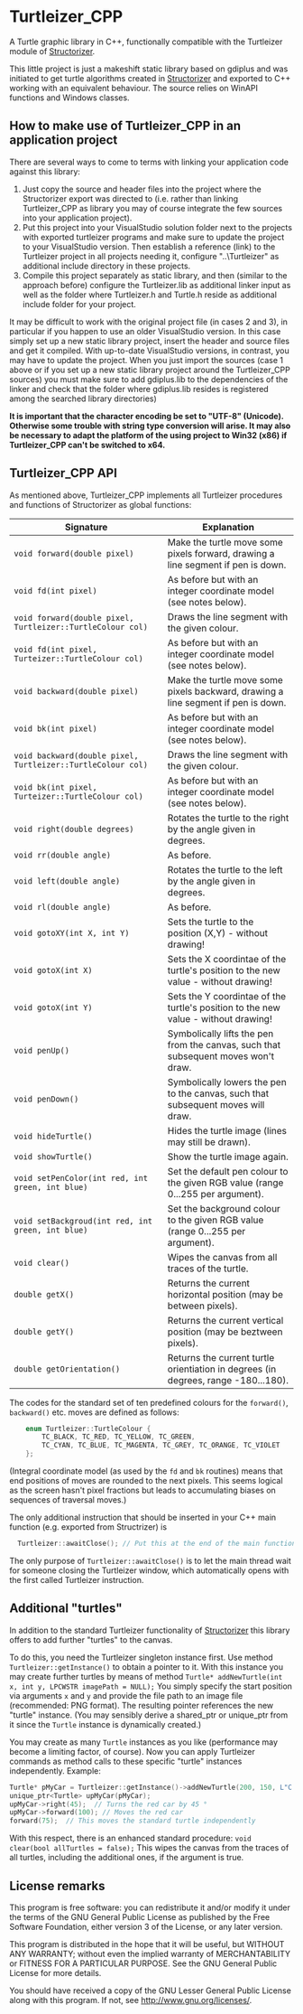 # Turtleizer_CPP
A Turtle graphic library in C++, functionally compatible with the Turtleizer module of [Structorizer](https://github.com/fesch/Structorizer.Desktop).

This little project is just a makeshift static library based on gdiplus and was initiated to get turtle algorithms created in [Structorizer](https://structorizer.fisch.lu) and exported to C++ working with an equivalent behaviour. The source relies on WinAPI functions and Windows classes.

## How to make use of Turtleizer_CPP in an application project
There are several ways to come to terms with linking your application code against this library:
1. Just copy the source and header files into the project where the Structorizer export was directed to (i.e. rather than linking Turtleizer_CPP as library you may of course integrate the few sources into your application project).
2. Put this project into your VisualStudio solution folder next to the projects with exported turtleizer programs and make sure to update the project to your VisualStudio version. Then establish a reference (link) to the Turtleizer project in all projects needing it, configure "..\Turtleizer" as additional include directory in these projects.
3. Compile this project separately as static library, and then (similar to the approach before) configure the Turtleizer.lib as additional linker input as well as the folder where Turtleizer.h and Turtle.h reside as additional include folder for your project.

It may be difficult to work with the original project file (in cases 2 and 3), in particular if you happen to use an older VisualStudio version. In this case simply set up a new static library project, insert the header and source files and get it compiled. With up-to-date VisualStudio versions, in contrast, you may have to update the project.
When you just import the sources (case 1 above or if you set up a new static library project around the Turtleizer_CPP sources) you must make sure to add gdiplus.lib to the dependencies of the linker and check that the folder where gdiplus.lib resides is registered among the searched library directories)

**It is important that the character encoding be set to "UTF-8" (Unicode). Otherwise some trouble with string type conversion will arise. It may also be necessary to adapt the platform of the using project to Win32 (x86) if Turtleizer_CPP can't be    switched to x64.**

## Turtleizer_CPP API
As mentioned above, Turtleizer_CPP implements all Turtleizer procedures and functions of Structorizer as global functions:

| Signature | Explanation |
| --- | --- |
| `void forward(double pixel)` | Make the turtle move some pixels forward, drawing a line segment if pen is down. |
| `void fd(int pixel)` | As before but with an integer coordinate model (see notes below). |
| `void forward(double pixel, Turtleizer::TurtleColour col)` | Draws the line segment with the given colour. |
| `void fd(int pixel, Turteizer::TurtleColour col)` | As before but with an integer coordinate model (see notes below). |
| `void backward(double pixel)` | Make the turtle move some pixels backward, drawing a line segment if pen is down. |
| `void bk(int pixel)` | As before but with an integer coordinate model (see notes below). |
| `void backward(double pixel, Turtleizer::TurtleColour col)` | Draws the line segment with the given colour. |
| `void bk(int pixel, Turteizer::TurtleColour col)` | As before but with an integer coordinate model (see notes below). |
| `void right(double degrees)` | Rotates the turtle to the right by the angle given in degrees. |
| `void rr(double angle)` | As before. |
| `void left(double angle)` | Rotates the turtle to the left by the angle given in degrees. |
| `void rl(double angle)` | As before. |
| `void gotoXY(int X, int Y)` | Sets the turtle to the position (X,Y) - without drawing! |
| `void gotoX(int X)` | Sets the X coordintae of the turtle's position to the new value - without drawing! |
| `void gotoX(int Y)` | Sets the Y coordintae of the turtle's position to the new value - without drawing! |
| `void penUp()` | Symbolically lifts the pen from the canvas, such that subsequent moves won't draw. |
| `void penDown()` | Symbolically lowers the pen to the canvas, such that subsequent moves will draw. |
| `void hideTurtle()` | Hides the turtle image (lines may still be drawn). |
| `void showTurtle()` |	Show the turtle image again. |
| `void setPenColor(int red, int green, int blue)` | Set the default pen colour to the given RGB value (range 0...255 per argument). |
| `void setBackgroud(int red, int green, int blue)` | Set the background colour to the given RGB value (range 0...255 per argument). |
| `void clear()` | Wipes the canvas from all traces of the turtle. |
| `double getX()` | Returns the current horizontal position (may be between pixels). |
| `double getY()` | Returns the current vertical position (may be beztween pixels). |
| `double getOrientation()` | Returns the current turtle orientiation in degrees (in degrees, range -180...180). |

The codes for the standard set of ten predefined colours for the `forward()`, `backward()` etc. moves are defined as follows:
```c++
	enum Turtleizer::TurtleColour {
		TC_BLACK, TC_RED, TC_YELLOW, TC_GREEN,
		TC_CYAN, TC_BLUE, TC_MAGENTA, TC_GREY, TC_ORANGE, TC_VIOLET
	};
```

(Integral coordinate model (as used by the `fd` and `bk` routines) means that end positions of moves are rounded to the next pixels. This seems logical as the screen hasn't pixel fractions but leads to accumulating biases on sequences of traversal moves.)

The only additional instruction that should be inserted in your C++ main function (e.g. exported from Structrizer) is
```c++
  Turtleizer::awaitClose(); // Put this at the end of the main function
```

The only purpose of `Turtleizer::awaitClose()` is to let the main thread wait for someone closing the Turtleizer window, which automatically opens with the first called Turtleizer instruction.

## Additional "turtles"
In addition to the standard Turtleizer functionality of [Structorizer](https://structorizer.fisch.lu) this library offers to add further "turtles" to the canvas.

To do this, you need the Turtleizer singleton instance first. Use method `Turtleizer::getInstance()` to obtain a pointer to it. With this instance you may create further turtles by means of method
`Turtle* addNewTurtle(int x, int y, LPCWSTR imagePath = NULL);`
You simply specify the start position via arguments `x` and `y` and provide the file path to an image file (recommended: PNG format). The resulting pointer references the new "turtle" instance. (You may sensibly derive a shared_ptr or unique_ptr from it since the `Turtle` instance is dynamically created.)

You may create as many `Turtle` instances as you like (performance may become a limiting factor, of course).
Now you can apply Turtleizer commands as method calls to these specific "turtle" instances  independently. Example:

```c++
Turtle* pMyCar = Turtleizer::getInstance()->addNewTurtle(200, 150, L"C:\\Users\\Public\\Pictures\\redCar.png");
unique_ptr<Turtle> upMyCar(pMyCar);
upMyCar->right(45);  // Turns the red car by 45 °
upMyCar->forward(100); // Moves the red car
forward(75);  // This moves the standard turtle independently
```

With this respect, there is an enhanced standard procedure:
`void clear(bool allTurtles = false);`
This wipes the canvas from the traces of all turtles, including the additional ones, if the argument is true.

## License remarks
This program is free software: you can redistribute it and/or modify it under the terms of the GNU General Public License as published by the Free Software Foundation, either version 3 of the License, or any later version.

This program is distributed in the hope that it will be useful, but WITHOUT ANY WARRANTY; without even the implied warranty of MERCHANTABILITY or FITNESS FOR A PARTICULAR PURPOSE. See the GNU General Public License for more details.

You should have received a copy of the GNU Lesser General Public License along with this program. If not, see <http://www.gnu.org/licenses/>.
